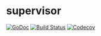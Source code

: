 # supervisor

[![GoDoc](https://godoc.org/github.com/akaspin/supervisor?status.svg)](http://godoc.org/github.com/akaspin/supervisor)
[![Build Status](https://img.shields.io/travis/akaspin/supervisor.svg)](https://travis-ci.org/akaspin/supervisor)
[![Codecov](https://img.shields.io/codecov/c/github/codecov/example-python.svg)](https://codecov.io/gh/akaspin/supervisor)
